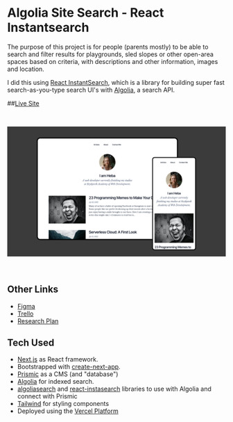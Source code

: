 # Algolia Site Search - React Instantsearch

The purpose of this project is for people (parents mostly) to be able to search and filter results for playgrounds, sled slopes or other open-area spaces based on criteria, with descriptions and other information, images and location.  

I did this using [React InstantSearch](https://www.algolia.com/doc/guides/building-search-ui/what-is-instantsearch/react/), which is a library for building super fast search-as-you-type search UI's with [Algolia](https://www.algolia.com/), a search API.

##[Live Site](https://leiksvaedi.vercel.app/)

&nbsp;

<img src="https://raw.githubusercontent.com/hebaulf/prismic-blog/main/public/static/images/blog-screenshot.png" alt="Screenshots of the site seen on deskop and mobile browsers" />

&nbsp;

## Other Links
- [Figma](https://www.figma.com/file/jvZwfXC2k54UzPWEJGqLiK/Leiksv%C3%A6%C3%B0i?node-id=9%3A256)
- [Trello](https://trello.com/b/uqaRcjkj)
- [Research Plan](https://docs.google.com/document/d/1OkaT8R1GwkFL3oBCgeQO2-0nYSwmwdO1G1hUgrLWiAM/edit?usp=sharing)


## Tech Used
- [Next.js](https://nextjs.org/) as React framework. 
- Bootstrapped with [create-next-app](https://github.com/vercel/next.js/tree/canary/packages/create-next-app). 
- [Prismic](https://prismic.io/) as a CMS (and "database") 
- [Algolia](https://www.algolia.com/) for indexed search.
- [algoliasearch](https://www.npmjs.com/package/algoliasearch) and [react-instasearch](https://github.com/algolia/react-instantsearch) libraries to use with Algolia and connect with Prismic
- [Tailwind](https://tailwindcss.com/) for styling components
- Deployed using the [Vercel Platform](https://vercel.com/new?utm_medium=default-template&filter=next.js&utm_source=create-next-app&utm_campaign=create-next-app-readme)
